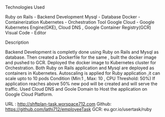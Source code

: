 Technologies Used

Ruby on Rails - Backend Development
Mysql - Database
Docker - Containerization
Kubernetes - Orchestration Tool
Google Cloud - Google Kubernetes Engine(GKE), Cloud DNS , Google Container Registry(GCR)
Visual Code - Editor


Description

Backend Development is completly done using Ruby on Rails and Mysql as database.
Then created a Dockerfile for the same , built the docker image and pushed to GCR.
Deployed the docker image to Kubernetes cluster for Orchestration.
Both Ruby on Rails application and Mysql are deployed as containers in Kubernetes.
Autoscaling is applied for Ruby application ,it can scale upto to 10 pods 
Condition (Min:1 , Max: 10 , CPU Threshold: 50%)
If application reaches above 50% new pod will be created and will serve the traffic.
Used Cloud DNS and Goole Domain to Host the application on Google Cloud Platform.

URL : http://shftplan-task.worspace712.com
Github: https://github.com/lathi712/employeeTask
GCR: eu.gcr.io/usertask/ruby
